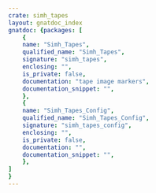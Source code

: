 ```yaml
---
crate: simh_tapes
layout: gnatdoc_index
gnatdoc: {packages: [
    {
    name: "Simh_Tapes",
    qualified_name: "Simh_Tapes",
    signature: "simh_tapes",
    enclosing: "",
    is_private: false,
    documentation: "tape image markers",
    documentation_snippet: "",
    },
    {
    name: "Simh_Tapes_Config",
    qualified_name: "Simh_Tapes_Config",
    signature: "simh_tapes_config",
    enclosing: "",
    is_private: false,
    documentation: "",
    documentation_snippet: "",
    },
]
}
---
```

